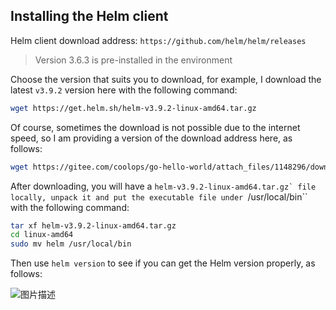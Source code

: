 ## Installing the Helm client

Helm client download address: `https://github.com/helm/helm/releases`

> Version 3.6.3 is pre-installed in the environment

Choose the version that suits you to download, for example, I download the latest `v3.9.2` version here with the following command:

```bash
wget https://get.helm.sh/helm-v3.9.2-linux-amd64.tar.gz
```

Of course, sometimes the download is not possible due to the internet speed, so I am providing a version of the download address here, as follows:

```bash
wget https://gitee.com/coolops/go-hello-world/attach_files/1148296/download/helm-v3.9.2-linux-amd64.tar.gz
```

After downloading, you will have a `` helm-v3.9.2-linux-amd64.tar.gz` file locally, unpack it and put the executable file under  ``/usr/local/bin`` with the following command:

```bash
tar xf helm-v3.9.2-linux-amd64.tar.gz
cd linux-amd64
sudo mv helm /usr/local/bin
```

Then use `helm version` to see if you can get the Helm version properly, as follows:

![图片描述](https://doc.shiyanlou.com/courses/10022/2123746/bc44174481344d03863b4d3b9a62af69-0/wm)
